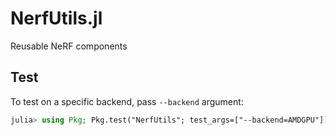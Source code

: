 # NerfUtils.jl

Reusable NeRF components

## Test

To test on a specific backend, pass `--backend` argument:
```julia
julia> using Pkg; Pkg.test("NerfUtils"; test_args=["--backend=AMDGPU"])
```
